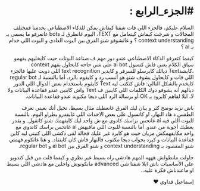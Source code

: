 <h1 dir="rtl" lang="ar">#الجزء_الرابع :</h1>
<p dir="rtl" lang="ar">السلام عليكم، فالجزء اللي فات شفنا كيفاش يمكن للذكاء الاصطناعي يخدمنا فمختلف المجالات و شرحت كيفاش كيتعامل مع TEXT، اليوم غانطرق لـ bots غانعرفو ما يسمى بـ context understanding ؟ و غانشوفو شنو الفرق بين البوت العادي و البوت اللي خدام بـ ai ؟
</p>
<p dir="rtl" lang="ar">
كيفما كتعرفو الذكاء الاصطناعي عندو دور مهم ف صناعة البوتات حيت كايخليهم يفهمو سياق الكلام يعني فاش كتسول ai bot على شي حاجة كايحاول يفهم context ،كايشدText ديالك كايرسلو للسرفر و كايدير text recognition اللي دويت عليها فالجزء اللي فات و كايحاول يشوف شنو هو أنسب رد و كايقوم بالرد. أما بالنسبة لـ regular bot كايخدم بالشكل التالي: فاش كتكتب ليه Text كايقوم باستخدام بعض الدوال اللي الدور ديالهم أنه يشوفو دوك الكلمات اللي كاينين ف Text واش كاينين عندو فقاعدة البيانات ولا لا، ايلا لقاهم كايرود بـ OK أو برسالة الرد اللي ديجا مكتوبة عندو فقاعدة البيانات.
</p>

<p dir="rtl" lang="ar">باش نزيد نوضح كثر و يبان ليك الفرق غانعطيك مثال بسيط، تخيل أنك بغيتي تعرف الطقس د هاد النهار، او كاتسول على بعض الاحداث اللي غايقدرو يطراو اليوم. بالنسبة للبوت اللي فيه ai غاتحس براسك كادوي مع ش واحد ليك كايفهمك شنو كاتقول. و يقدر يعطيك أجوبة من عندو. أما بالنسبة للبوت اللي مافيهش ai غاتحس براسك كاتدوي مع واحد مكايفهمكش مزيان حيت هو كايرد غير عليك فحالة لقى دكشي اللي كتبتي ليه كاين فقاعدة البيانات و كيرد بجواب ديجا مكتوب فالنهار فاش كان كايتقاد. و هنا غاتكوم فهمتي شنو المقصود بـ context understanding و شنو الفرق بين ai bot و regular bot.
</p>
<p dir="rtl" lang="ar">حاولت مانطولش هههه المهم هادشي راه بسيط غير نظري و كيفما قلت من قبل كندويو على الأساسيات باش ايلا شفنا شي advanced مانكونوش واحلين مع هادشي اللي بسيط او ماعندناش فكرة عليه..
</p>
<p dir="rtl" lang="ar">
إسماعيل فداوي ❤️
</p>